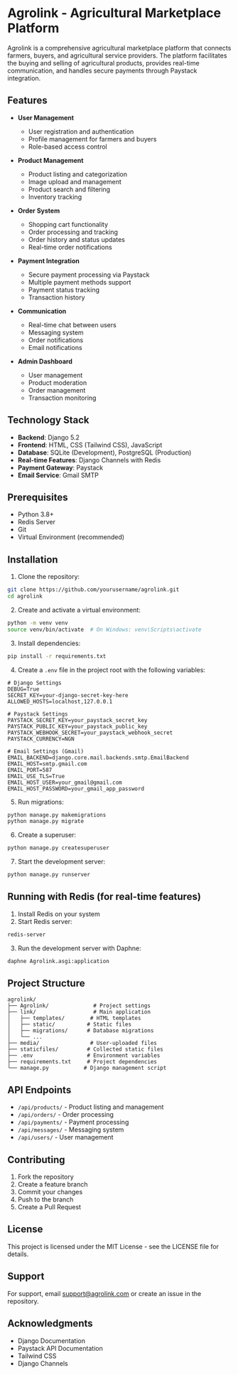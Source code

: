# Agrolink - Agricultural Marketplace Platform

Agrolink is a comprehensive agricultural marketplace platform that connects farmers, buyers, and agricultural service providers. The platform facilitates the buying and selling of agricultural products, provides real-time communication, and handles secure payments through Paystack integration.

## Features

- **User Management**
  - User registration and authentication
  - Profile management for farmers and buyers
  - Role-based access control

- **Product Management**
  - Product listing and categorization
  - Image upload and management
  - Product search and filtering
  - Inventory tracking

- **Order System**
  - Shopping cart functionality
  - Order processing and tracking
  - Order history and status updates
  - Real-time order notifications

- **Payment Integration**
  - Secure payment processing via Paystack
  - Multiple payment methods support
  - Payment status tracking
  - Transaction history

- **Communication**
  - Real-time chat between users
  - Messaging system
  - Order notifications
  - Email notifications

- **Admin Dashboard**
  - User management
  - Product moderation
  - Order management
  - Transaction monitoring

## Technology Stack

- **Backend**: Django 5.2
- **Frontend**: HTML, CSS (Tailwind CSS), JavaScript
- **Database**: SQLite (Development), PostgreSQL (Production)
- **Real-time Features**: Django Channels with Redis
- **Payment Gateway**: Paystack
- **Email Service**: Gmail SMTP

## Prerequisites

- Python 3.8+
- Redis Server
- Git
- Virtual Environment (recommended)

## Installation

1. Clone the repository:
```bash
git clone https://github.com/yourusername/agrolink.git
cd agrolink
```

2. Create and activate a virtual environment:
```bash
python -m venv venv
source venv/bin/activate  # On Windows: venv\Scripts\activate
```

3. Install dependencies:
```bash
pip install -r requirements.txt
```

4. Create a `.env` file in the project root with the following variables:
```env
# Django Settings
DEBUG=True
SECRET_KEY=your-django-secret-key-here
ALLOWED_HOSTS=localhost,127.0.0.1

# Paystack Settings
PAYSTACK_SECRET_KEY=your_paystack_secret_key
PAYSTACK_PUBLIC_KEY=your_paystack_public_key
PAYSTACK_WEBHOOK_SECRET=your_paystack_webhook_secret
PAYSTACK_CURRENCY=NGN

# Email Settings (Gmail)
EMAIL_BACKEND=django.core.mail.backends.smtp.EmailBackend
EMAIL_HOST=smtp.gmail.com
EMAIL_PORT=587
EMAIL_USE_TLS=True
EMAIL_HOST_USER=your_gmail@gmail.com
EMAIL_HOST_PASSWORD=your_gmail_app_password
```

5. Run migrations:
```bash
python manage.py makemigrations
python manage.py migrate
```

6. Create a superuser:
```bash
python manage.py createsuperuser
```

7. Start the development server:
```bash
python manage.py runserver
```

## Running with Redis (for real-time features)

1. Install Redis on your system
2. Start Redis server:
```bash
redis-server
```

3. Run the development server with Daphne:
```bash
daphne Agrolink.asgi:application
```

## Project Structure

```
agrolink/
├── Agrolink/              # Project settings
├── link/                  # Main application
│   ├── templates/        # HTML templates
│   ├── static/          # Static files
│   ├── migrations/      # Database migrations
│   └── ...
├── media/                # User-uploaded files
├── staticfiles/         # Collected static files
├── .env                 # Environment variables
├── requirements.txt     # Project dependencies
└── manage.py           # Django management script
```

## API Endpoints

- `/api/products/` - Product listing and management
- `/api/orders/` - Order processing
- `/api/payments/` - Payment processing
- `/api/messages/` - Messaging system
- `/api/users/` - User management

## Contributing

1. Fork the repository
2. Create a feature branch
3. Commit your changes
4. Push to the branch
5. Create a Pull Request

## License

This project is licensed under the MIT License - see the LICENSE file for details.

## Support

For support, email support@agrolink.com or create an issue in the repository.

## Acknowledgments

- Django Documentation
- Paystack API Documentation
- Tailwind CSS
- Django Channels 